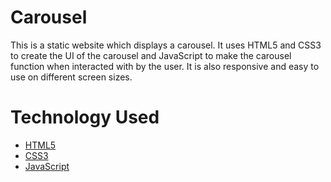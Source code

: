 # Carousel

This is a static website which displays a carousel. It uses HTML5 and CSS3 to create the UI of the carousel and JavaScript to make the carousel function when interacted with by the user. It is also responsive and easy to use on different screen sizes.

# Technology Used

- [HTML5](https://developer.mozilla.org/en-US/docs/Web/HTML)
- [CSS3](https://developer.mozilla.org/en-US/docs/Web/CSS)
- [JavaScript](https://developer.mozilla.org/en-US/docs/Web/JavaScript)
